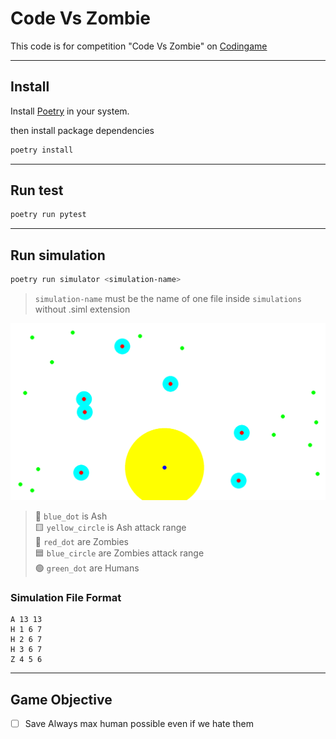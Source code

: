 # Code Vs Zombie

This code is for competition "Code Vs Zombie" on [Codingame](https://www.codingame.com/ide/puzzle/code-vs-zombies)

---

## Install

Install [Poetry](https://python-poetry.org/docs/#installation) in your system.

then install package dependencies

```bash
poetry install
```

---

## Run test

```bash
poetry run pytest
```

---

## Run simulation

```bash
poetry run simulator <simulation-name>
```

> `simulation-name` must be the name of one file inside `simulations` without .siml extension

![Simulation Example](./assets/simulation_example.png)

> :large_blue_circle: `blue_dot` is Ash  
> :yellow_square: `yellow_circle` is Ash attack range  
> :red_circle: `red_dot` are Zombies  
> :blue_square: `blue_circle` are Zombies attack range  
> :green_circle: `green_dot` are Humans

### Simulation File Format

```text
A 13 13
H 1 6 7
H 2 6 7
H 3 6 7
Z 4 5 6
```

---

## Game Objective

- [ ] Save Always max human possible even if we hate them
